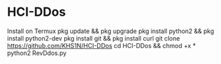 # HCI-DDos

Install on Termux
pkg  update && pkg upgrade
pkg  install python2 && pkg install python2-dev
pkg  install git && pkg install curl
git  clone https://github.com/KHS1N/HCI-DDos 
cd HCI-DDos && chmod +x *        
python2 RevDdos.py
